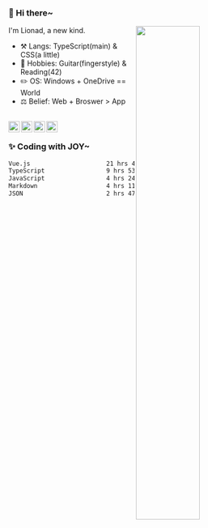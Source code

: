### 👋 Hi there~

[<img align="right" width="50%" src="https://github-readme-stats.vercel.app/api?username=Lionad-Morotar&show_icons=true">](https://metrics.lecoq.io/Lionad-Morotar?template=classic)

I'm Lionad, a new kind.

- ⚒️ Langs: TypeScript(main) & CSS(a little)
- 🎨 Hobbies: Guitar(fingerstyle) & Reading(42)
- ✏️ OS: Windows + OneDrive == World
- ⚖️ Belief: Web + Broswer > App

<br />

<a href="https://www.lionad.art">
  <img align="left" alt="lionad-art" width="22px" src="https://cdn.jsdelivr.net/npm/simple-icons@3.1.0/icons/wordpress.svg" />
</a>
<a href="#1806234223">
  <img align="left" alt="1806234223" width="22px" src="https://cdn.jsdelivr.net/npm/simple-icons@3.1.0/icons/tencentqq.svg" />
</a>
<a href="https://www.zhihu.com/people/Lionad">
  <img align="left" alt="132yse" width="22px" src="https://cdn.jsdelivr.net/npm/simple-icons@3.1.0/icons/zhihu.svg" />
</a>
<a href="https://github.com/Lionad-Morotar">
  <img align="left" alt="yisar" width="22px" src="https://cdn.jsdelivr.net/npm/simple-icons@3.1.0/icons/github.svg" />
</a>

<br />

### ✨ Coding with JOY~

<!--START_SECTION:waka-->

```txt
Vue.js                     21 hrs 42 mins  ██████████▒░░░░░░░░░░░░░░   41.91 %
TypeScript                 9 hrs 53 mins   ████▓░░░░░░░░░░░░░░░░░░░░   19.08 %
JavaScript                 4 hrs 24 mins   ██░░░░░░░░░░░░░░░░░░░░░░░   08.51 %
Markdown                   4 hrs 11 mins   ██░░░░░░░░░░░░░░░░░░░░░░░   08.11 %
JSON                       2 hrs 47 mins   █▒░░░░░░░░░░░░░░░░░░░░░░░   05.40 %
```

<!--END_SECTION:waka-->
